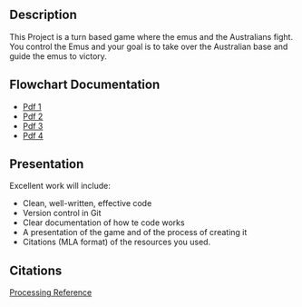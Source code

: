## Description

This Project is a turn based game where the emus and the Australians fight. You control the Emus and your goal is to take over the  Australian base and guide the emus to victory.

## Flowchart Documentation

* [Pdf 1](https://drive.google.com/open?id=1rObclx6P0r5jRFmUwcQHYmUX3CU7Ni5Z)
* [Pdf 2](https://drive.google.com/open?id=1hFc-BfnScJcWXXmzS8rDYVOgz2lavI5_)
* [Pdf 3](https://drive.google.com/open?id=1TksdHxATcrVc76VenGnvHsKnQnSeelyQ)
* [Pdf 4](https://drive.google.com/open?id=1Q0k7u0n-DAEGZIc0NKlha4B9swSim9oQ)

## Presentation

Excellent work will include:

* Clean, well-written, effective code
* Version control in Git
* Clear documentation of how te code works
* A presentation of the game and of the process of creating it
* Citations (MLA format) of the resources you used.

## Citations
[Processing Reference](https://processing.org/reference/)
